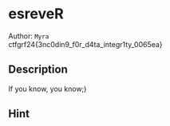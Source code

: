# esreveR

Author: `Myra` 
<br>
ctfgrf24{3nc0din9_f0r_d4ta_integr1ty_0065ea}

## Description

If you know, you know;)

## Hint